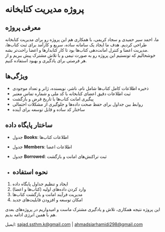 # پروژه مدیریت کتابخانه

## معرفی پروژه  
ما، احمد سیر حمیدی و سجاد کریمی، با همکاری هم این پروژه رو برای مدیریت کتابخانه طراحی کردیم. هدف ما ایجاد یک سامانه ساده، سریع و کارآمد برای ثبت کتاب‌ها، مدیریت اعضا و کنترل امانت‌دهی کتاب‌ها بود تا کار کتابدارها و اعضا راحت‌تر بشه.  
خوشحالیم که تونستیم این پروژه رو به صورت تیمی و با تلاش مشترک پیش ببریم و از هر فرصتی برای یادگیری و بهبود استفاده کنیم.

## ویژگی‌ها  
- ذخیره اطلاعات کامل کتاب‌ها شامل نام، ناشر، نویسنده، ژانر و تعداد موجودی  
- ثبت اطلاعات دقیق اعضای کتابخانه با کد ملی و شماره تماس معتبر  
- پیگیری امانت کتاب‌ها با تاریخ قرض و بازگشت  
- روابط بین جداول برای حفظ صحت داده‌ها و جلوگیری از مشکلات احتمالی  
- ساختار کد ساده و قابل توسعه برای آینده

## ساختار پایگاه داده  
- جدول **Books**: اطلاعات کتاب‌ها  
- جدول **Members**: اطلاعات اعضا  
- جدول **Borrowed**: ثبت تراکنش‌های امانت و بازگشت

- ## نحوه استفاده  
1. ایجاد و تنظیم جداول پایگاه داده  
2. وارد کردن داده‌های اولیه (کتاب‌ها و اعضا)  
3. مدیریت فرآیند امانت و بازگشت کتاب‌ها  
4. امکان توسعه و افزودن قابلیت‌های جدید

این پروژه نتیجه همکاری، تلاش و یادگیری مشترک ماست و امیدواریم در پروژه‌های بعدی هم با همین انرژی ادامه بدیم.

ایمیل: sajad.ssthm.k@gmail.com   |   ahmadsiarhamidi298@gmail.com
